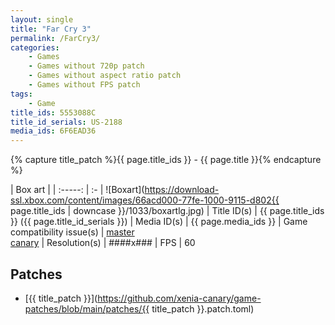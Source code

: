 ```yaml
---
layout: single
title: "Far Cry 3"
permalink: /FarCry3/
categories:
    - Games
    - Games without 720p patch
    - Games without aspect ratio patch
    - Games without FPS patch
tags:
    - Game
title_ids: 5553088C
title_id_serials: US-2188
media_ids: 6F6EAD36
---
```

{% capture title_patch %}{{ page.title_ids }} - {{ page.title }}{% endcapture %}

| Box art                     |
| :-----:                     | :-
| ![Boxart](https://download-ssl.xbox.com/content/images/66acd000-77fe-1000-9115-d802{{ page.title_ids | downcase }}/1033/boxartlg.jpg)
| Title ID(s)                 | {{ page.title_ids }} ({{ page.title_id_serials }})
| Media ID(s)                 | {{ page.media_ids }}
| Game compatibility issue(s) | [master](https://github.com/xenia-project/game-compatibility/issues/362)<br>[canary](https://github.com/xenia-canary/game-compatibility/issues/23)
| Resolution(s)               | ####x###
| FPS                         | 60

## Patches
* [{{ title_patch }}](https://github.com/xenia-canary/game-patches/blob/main/patches/{{ title_patch }}.patch.toml)
